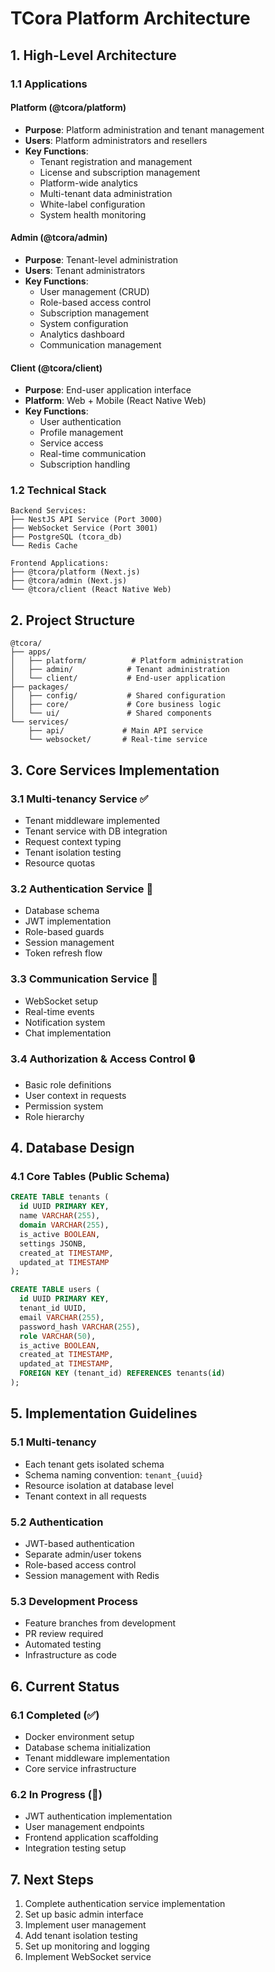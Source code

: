 # TCora Platform Architecture

## 1. High-Level Architecture

### 1.1 Applications

#### Platform (@tcora/platform)
- **Purpose**: Platform administration and tenant management
- **Users**: Platform administrators and resellers
- **Key Functions**:
  - Tenant registration and management
  - License and subscription management
  - Platform-wide analytics
  - Multi-tenant data administration
  - White-label configuration
  - System health monitoring

#### Admin (@tcora/admin)
- **Purpose**: Tenant-level administration
- **Users**: Tenant administrators
- **Key Functions**:
  - User management (CRUD)
  - Role-based access control
  - Subscription management
  - System configuration
  - Analytics dashboard
  - Communication management

#### Client (@tcora/client)
- **Purpose**: End-user application interface
- **Platform**: Web + Mobile (React Native Web)
- **Key Functions**:
  - User authentication
  - Profile management
  - Service access
  - Real-time communication
  - Subscription handling

### 1.2 Technical Stack

```
Backend Services:
├── NestJS API Service (Port 3000)
├── WebSocket Service (Port 3001)
├── PostgreSQL (tcora_db)
└── Redis Cache

Frontend Applications:
├── @tcora/platform (Next.js)
├── @tcora/admin (Next.js)
└── @tcora/client (React Native Web)
```

## 2. Project Structure

```
@tcora/
├── apps/
│   ├── platform/          # Platform administration
│   ├── admin/            # Tenant administration
│   └── client/           # End-user application
├── packages/
│   ├── config/           # Shared configuration
│   ├── core/             # Core business logic
│   └── ui/               # Shared components
└── services/
    ├── api/             # Main API service
    └── websocket/       # Real-time service
```

## 3. Core Services Implementation

### 3.1 Multi-tenancy Service ✅
- Tenant middleware implemented
- Tenant service with DB integration
- Request context typing
- Tenant isolation testing
- Resource quotas

### 3.2 Authentication Service 🔄
- Database schema
- JWT implementation
- Role-based guards
- Session management
- Token refresh flow

### 3.3 Communication Service 📝
- WebSocket setup
- Real-time events
- Notification system
- Chat implementation

### 3.4 Authorization & Access Control 🔒
- Basic role definitions
- User context in requests
- Permission system
- Role hierarchy

## 4. Database Design

### 4.1 Core Tables (Public Schema)
```sql
CREATE TABLE tenants (
  id UUID PRIMARY KEY,
  name VARCHAR(255),
  domain VARCHAR(255),
  is_active BOOLEAN,
  settings JSONB,
  created_at TIMESTAMP,
  updated_at TIMESTAMP
);

CREATE TABLE users (
  id UUID PRIMARY KEY,
  tenant_id UUID,
  email VARCHAR(255),
  password_hash VARCHAR(255),
  role VARCHAR(50),
  is_active BOOLEAN,
  created_at TIMESTAMP,
  updated_at TIMESTAMP,
  FOREIGN KEY (tenant_id) REFERENCES tenants(id)
);
```

## 5. Implementation Guidelines

### 5.1 Multi-tenancy
- Each tenant gets isolated schema
- Schema naming convention: `tenant_{uuid}`
- Resource isolation at database level
- Tenant context in all requests

### 5.2 Authentication
- JWT-based authentication
- Separate admin/user tokens
- Role-based access control
- Session management with Redis

### 5.3 Development Process
- Feature branches from development
- PR review required
- Automated testing
- Infrastructure as code

## 6. Current Status

### 6.1 Completed (✅)
- Docker environment setup
- Database schema initialization
- Tenant middleware implementation
- Core service infrastructure

### 6.2 In Progress (🔄)
- JWT authentication implementation
- User management endpoints
- Frontend application scaffolding
- Integration testing setup

## 7. Next Steps

1. Complete authentication service implementation
2. Set up basic admin interface
3. Implement user management
4. Add tenant isolation testing
5. Set up monitoring and logging
6. Implement WebSocket service